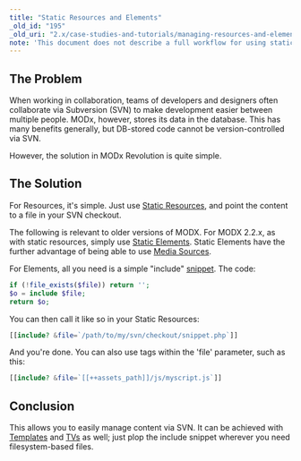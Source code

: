 ```yaml
---
title: "Static Resources and Elements"
_old_id: "195"
_old_uri: "2.x/case-studies-and-tutorials/managing-resources-and-elements-via-svn"
note: 'This document does not describe a full workflow for using static resources and elements, and could do with a rewrite.'
---
```


## The Problem

 When working in collaboration, teams of developers and designers often collaborate via Subversion (SVN) to make development easier between multiple people. MODx, however, stores its data in the database. This has many benefits generally, but DB-stored code cannot be version-controlled via SVN.

 However, the solution in MODx Revolution is quite simple.

## The Solution

 For Resources, it's simple. Just use [Static Resources](building-sites/resources/static-resource "Static Resource"), and point the content to a file in your SVN checkout.

 The following is relevant to older versions of MODX. For MODX 2.2.x, as with static resources, simply use [Static Elements](getting-started/maintenance/upgrading/2.2#Upgradingto2.2.x-StaticElements). Static Elements have the further advantage of being able to use [Media Sources](getting-started/maintenance/upgrading/2.2#Upgradingto2.2.x-MediaSources). 

 For Elements, all you need is a simple "include" [snippet](extending-modx/snippets "Snippets"). The code:

 ``` php 
if (!file_exists($file)) return '';
$o = include $file;
return $o;
```

 You can then call it like so in your Static Resources:

 ``` php 
[[include? &file=`/path/to/my/svn/checkout/snippet.php`]]
```

 And you're done. You can also use tags within the 'file' parameter, such as this:

 ``` php 
[[include? &file=`[[++assets_path]]/js/myscript.js`]]
```

## Conclusion

 This allows you to easily manage content via SVN. It can be achieved with [Templates](building-sites/elements/templates "Templates") and [TVs](building-sites/elements/template-variables "Template Variables") as well; just plop the include snippet wherever you need filesystem-based files.
